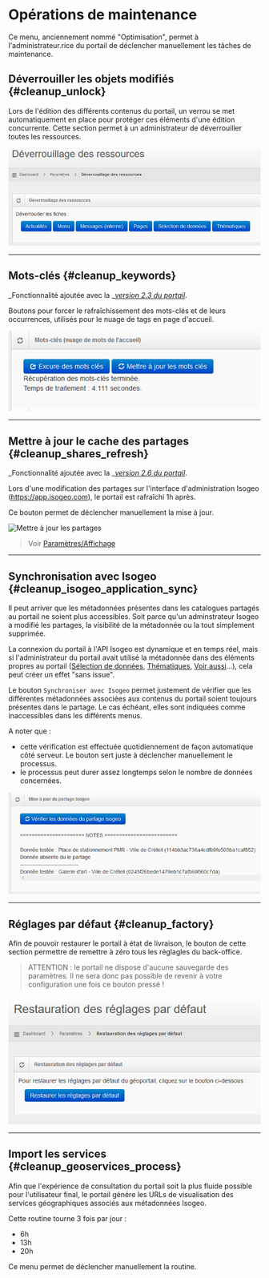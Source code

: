 # Opérations de maintenance

Ce menu, anciennement nommé "Optimisation", permet à l'administrateur.rice du portail de déclencher manuellement les t&#226;ches de maintenance.

## Déverrouiller les objets modifiés {#cleanup_unlock}

Lors de l'édition des différents contenus du portail, un verrou se met automatiquement en place pour protéger ces éléments d'une édition concurrente. Cette section permet à un administrateur de déverrouiller toutes les ressources.

![&quot;Boutons pour déverrouiller les différentes ressources côté back&quot;](/assets/back_unlock.png)

----

## Mots-clés {#cleanup_keywords}

_Fonctionnalité ajoutée avec la _[_version 2.3 du portail_](/versions.html#version23).

Boutons pour forcer le rafraîchissement des mots-clés et de leurs occurrences, utilisés pour le nuage de tags en page d'accueil.

![Mettre &agrave; jour les mots-cl	&eacute;s](/assets/back_keywords_cloud_refresh.png)

----

## Mettre à jour le cache des partages {#cleanup_shares_refresh}

_Fonctionnalité ajoutée avec la _[_version 2.6 du portail_](/versions.html#version26).

Lors d'une modification des partages sur l'interface d'administration Isogeo (<https://app.isogeo.com>), le portail est rafraîchi 1h après.

Ce bouton permet de déclencher manuellement la mise à jour.

![Mettre &agrave; jour les partages](/assets/back_unlock_shares_refresh.png)

> Voir [Paramètres/Affichage](/settings/display.html#display_shares)

----

## Synchronisation avec Isogeo {#cleanup_isogeo_application_sync}

Il peut arriver que les métadonnées présentes dans les catalogues partagés au portail ne soient plus accessibles. Soit parce qu'un adminstrateur Isogeo a modifié les partages, la visibilité de la métadonnée ou la tout simplement supprimée.

La connexion du portail à l'API Isogeo est dynamique et en temps réel, mais si l'administrateur du portail avait utilisé la métadonnée dans des éléments propres au portail \([Sélection de données](/homepage/featured-data.md), [Thématiques](/homepage/thematics.md), [Voir aussi](/settings/voir-aussi.md)...\), cela peut créer un effet "sans issue".

Le bouton `Synchroniser avec Isogeo` permet justement de vérifier que les différentes métadonnées associées aux contenus du portail soient toujours présentes dans le partage. Le cas échéant, elles sont indiquées comme inaccessibles dans les différents menus.

A noter que :

* cette vérification est effectuée quotidiennement de façon automatique côté serveur. Le bouton sert juste à déclencher manuellement le processus.
* le processus peut durer assez longtemps selon le nombre de données concernées.

![Synchroniser avec Isogeo](/assets/back_unlock_share_refresh.png)

----

## Réglages par défaut {#cleanup_factory}

Afin de pouvoir restaurer le portail à état de livraison, le bouton de cette section permettre de remettre à zéro tous les réglagles du back-office.

> ATTENTION : le portail ne dispose d'aucune sauvegarde des paramètres. Il ne sera donc pas possible de revenir à votre configuration une fois ce bouton pressé !

![R&eacute;initialiser les r&eacute;glages d&apos;usine du portail](/assets/back_reset_default.png)

----

## Import les services {#cleanup_geoservices_process}

Afin que l'expérience de consultation du portail soit la plus fluide possible pour l'utilisateur final, le portail génére les URLs de visualisation des services géographiques associés aux métadonnées Isogeo.

Cette routine tourne 3 fois par jour :

* 6h
* 13h
* 20h

Ce menu permet de déclencher manuellement la routine.
